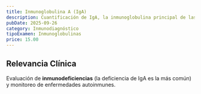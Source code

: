 ```yaml
---
title: Inmunoglobulina A (IgA)
description: Cuantificación de IgA, la inmunoglobulina principal de las mucosas. Importante para la defensa contra patógenos.
pubDate: 2025-09-26
category: Inmunodiagnóstico
tipoExamen: Inmunoglobulinas
price: 15.00
---
```


## Relevancia Clínica
Evaluación de **inmunodeficiencias** (la deficiencia de IgA es la más común) y monitoreo de enfermedades autoinmunes.